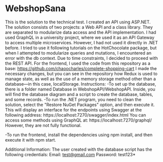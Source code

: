 # WebshopSana
This is the solution to the technical test. I created an API using ASP.NET. The solution consists of two projects: a Web API and a class library. They are separated to modularize data access and the API implementation.
I had used GraphQL in a university project, where we used it as an API Gateway to access multiple microservices. However, I had not used it directly in .NET before. I tried to use it following tutorials on the HotChocolate package, but when I attempted to modularize queries and mutations, I encountered an error with the db context. Due to time constraints, I decided to proceed with the REST API.
For the frontend, I used the code from this repository as a base:
 https://github.com/chaoocharles/complete-shopping-cart
I made the necessary changes, but you can see in the repository how Redux is used to manage state, as well as the use of a memory storage method other than a database—in this case, localStorage.
Instructions:
-To set up the database, there is a folder named Database in WebshopAPI/WebshopAPI. Inside, you will find the database diagram and a script to create the database, tables, and some records.
-To run the .NET program, you need to clean the solution, select the "Restore NuGet Packages" option, and then execute it. This will display an interface for the endpoints using Swagger at  the following address:
   https://localhost:7270/swagger/index.html
 You can access some methods using GraphQL at:
   https://localhost:7270/graphql/
 However, they are not fully functional.
 
-To run the frontend, install the dependencies using npm install, and then execute it with npm start.

Additional Information:
The user created with the database script has the following credentials:
 Email: test@gmail.com
 Password: test123*
